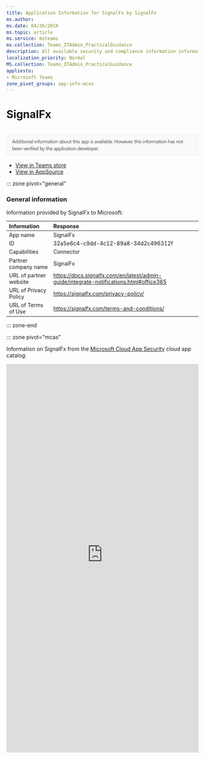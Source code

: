 ```yaml
---
title: Application Information for SignalFx by SignalFx
ms.author: 
ms.date: 04/26/2019
ms.topic: article
ms.service: msteams
ms.collection: Teams_ITAdmin_PracticalGuidance
description: All available security and compliance information information for SignalFx, its data handling policies, its Microsoft Cloud App Security app catalog information, and security/compliance information in the CSA STAR registry.
localization_priority: Normal
MS.collection: Teams_ITAdmin_PracticalGuidance
appliesto:
- Microsoft Teams
zone_pivot_groups: app-info-mcas
---
```

# SignalFx

<br/><img alt="Non-attested image" src="./images/unattested.png" width="650"/>

* <a href="https://teams.microsoft.com/l/app/32a5e6c4-c9dd-4c12-89a8-34d2c496312f" target="_blank">View in Teams store</a>
* <a href="https://appsource.microsoft.com/en-us/product/office/WA104381741" target="_blank">View in AppSource</a>

::: zone pivot="general"

### General information

Information provided by SignalFx to Microsoft:

| **Information** | **Response** |
|:----------------|:-------------|
| App name | SignalFx |
| ID | 32a5e6c4-c9dd-4c12-89a8-34d2c496312f |
| Capabilities | Connector |
| Partner company name | SignalFx |
| URL of partner website | <https://docs.signalfx.com/en/latest/admin-guide/integrate-notifications.html#office365> |
| URL of Privacy Policy | <https://signalfx.com/privacy-policy/> |
| URL of Terms of Use | <https://signalfx.com/terms-and-conditions/> |

::: zone-end


::: zone pivot="mcas"

Information on SignalFx from the [Microsoft Cloud App Security](https://www.microsoft.com/en-us/enterprise-mobility-security/cloud-app-security) cloud app catalog:

<iframe height='1020' title='Microsoft Cloud App Security Information' src='https://3ca685143b5b46b4b0e5266dadf2e97c.codepen.website/#/dashboard/26944' frameborder='no'  style='width: 100%;'>

<a href="https://3ca685143b5b46b4b0e5266dadf2e97c.codepen.website/#/dashboard/26944" target="_blank">View in a new tab</a>

::: zone-end

